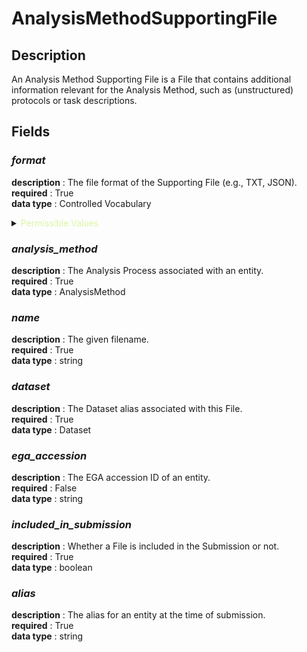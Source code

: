 # AnalysisMethodSupportingFile

## Description

An Analysis Method Supporting File is a File that contains additional information relevant for the Analysis Method, such as (unstructured) protocols or task descriptions.

## Fields

### ***format***<br>
**description** : The file format of the Supporting File (e.g., TXT, JSON).<br>
**required** : True<br>
**data type** : Controlled Vocabulary <br>

<details>
<summary> <span style="color:#DAF7A6">Permissible Values</span> </summary>

| Permissible Values | Description |
| --- | --- |
| `CSV` | `Tabular data represented as comma-separated values in a text file.` |
| `JSON` | `JavaScript Object Notation format; a lightweight, text-based format to represent tree-structured data using key-value pairs.` |
| `PED` | `The PED file describes individuals and genetic data and is used by the Plink package.` |
| `TSV` | `Tabular data represented as tab-separated values in a text file.` |
| `TXT` | `Textual format. Data in text format can be compressed into binary format, or can be a value of an XML element or attribute. Markup formats are not considered textual (or more precisely, not plain-textual).` |
| `YAML` | `YAML (YAML Ain't Markup Language) is a human-readable tree-structured data serialisation language.` |
| `OTHER` | `A file format not captured by the controlled vocabulary.` |
 

</details>

### ***analysis_method***<br>
**description** : The Analysis Process associated with an entity.<br>
**required** : True<br>
**data type** : AnalysisMethod <br>
### ***name***<br>
**description** : The given filename.<br>
**required** : True<br>
**data type** : string <br>
### ***dataset***<br>
**description** : The Dataset alias associated with this File.<br>
**required** : True<br>
**data type** : Dataset <br>
### ***ega_accession***<br>
**description** : The EGA accession ID of an entity.<br>
**required** : False<br>
**data type** : string <br>
### ***included_in_submission***<br>
**description** : Whether a File is included in the Submission or not.<br>
**required** : True<br>
**data type** : boolean <br>
### ***alias***<br>
**description** : The alias for an entity at the time of submission.<br>
**required** : True<br>
**data type** : string <br>

